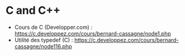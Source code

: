 # C and C++

- Cours de C (Developper.com) : https://c.developpez.com/cours/bernard-cassagne/node1.php
- Utilité des typedef (C) : https://c.developpez.com/cours/bernard-cassagne/node116.php
